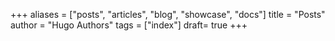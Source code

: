 +++
aliases = ["posts", "articles", "blog", "showcase", "docs"]
title = "Posts"
author = "Hugo Authors"
tags = ["index"]
draft= true
+++
